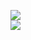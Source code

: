[![](https://img.shields.io/badge/Made%20With-Github%20Spray-lightgrey.svg?style=for-the-badge&logo=github)](https://github.com/Annihil/github-spray#31751)  
[![](https://i.imgur.com/2DrTn0Z.gif)](https://github.com/Annihil/github-spray)
